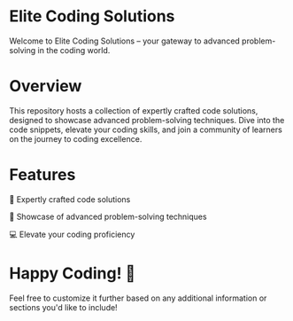 # Elite Coding Solutions
Welcome to Elite Coding Solutions – your gateway to advanced problem-solving in the coding world.

# Overview
This repository hosts a collection of expertly crafted code solutions, designed to showcase advanced problem-solving techniques. Dive into the code snippets, elevate your coding skills, and join a community of learners on the journey to coding excellence.

# Features
🚀 Expertly crafted code solutions

🧠 Showcase of advanced problem-solving techniques

💻 Elevate your coding proficiency


# Happy Coding! 🌟
Feel free to customize it further based on any additional information or sections you'd like to include!
